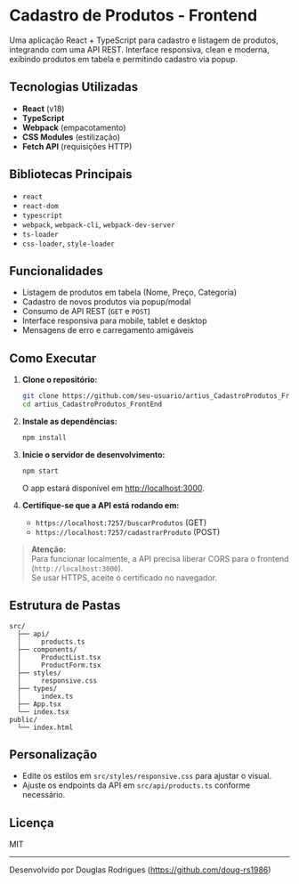 # Cadastro de Produtos - Frontend

Uma aplicação React + TypeScript para cadastro e listagem de produtos, integrando com uma API REST. Interface responsiva, clean e moderna, exibindo produtos em tabela e permitindo cadastro via popup.

## Tecnologias Utilizadas

- **React** (v18)
- **TypeScript**
- **Webpack** (empacotamento)
- **CSS Modules** (estilização)
- **Fetch API** (requisições HTTP)

## Bibliotecas Principais

- `react`
- `react-dom`
- `typescript`
- `webpack`, `webpack-cli`, `webpack-dev-server`
- `ts-loader`
- `css-loader`, `style-loader`

## Funcionalidades

- Listagem de produtos em tabela (Nome, Preço, Categoria)
- Cadastro de novos produtos via popup/modal
- Consumo de API REST (`GET` e `POST`)
- Interface responsiva para mobile, tablet e desktop
- Mensagens de erro e carregamento amigáveis

## Como Executar

1. **Clone o repositório:**
   ```bash
   git clone https://github.com/seu-usuario/artius_CadastroProdutos_FrontEnd.git
   cd artius_CadastroProdutos_FrontEnd
   ```

2. **Instale as dependências:**
   ```bash
   npm install
   ```

3. **Inicie o servidor de desenvolvimento:**
   ```bash
   npm start
   ```
   O app estará disponível em [http://localhost:3000](http://localhost:3000).

4. **Certifique-se que a API está rodando em:**
   - `https://localhost:7257/buscarProdutos` (GET)
   - `https://localhost:7257/cadastrarProduto` (POST)

> **Atenção:**  
> Para funcionar localmente, a API precisa liberar CORS para o frontend (`http://localhost:3000`).  
> Se usar HTTPS, aceite o certificado no navegador.

## Estrutura de Pastas

```
src/
  ├── api/
  │     products.ts
  ├── components/
  │     ProductList.tsx
  │     ProductForm.tsx
  ├── styles/
  │     responsive.css
  ├── types/
  │     index.ts
  ├── App.tsx
  └── index.tsx
public/
  └── index.html
```

## Personalização

- Edite os estilos em `src/styles/responsive.css` para ajustar o visual.
- Ajuste os endpoints da API em `src/api/products.ts` conforme necessário.

## Licença

MIT

---

Desenvolvido por Douglas Rodrigues (https://github.com/doug-rs1986)
